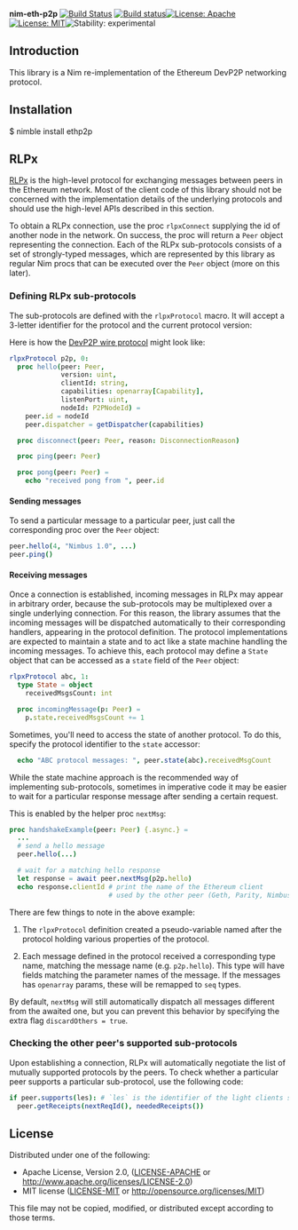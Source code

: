 **nim-eth-p2p** [![Build Status](https://travis-ci.org/status-im/nim-eth-p2p.svg?branch=master)](https://travis-ci.org/status-im/nim-eth-p2p) [![Build status](https://ci.appveyor.com/api/projects/status/i4txsa2pdyaahmn0/branch/master?svg=true)](https://ci.appveyor.com/project/cheatfate/nim-eth-p2p/branch/master)[![License: Apache](https://img.shields.io/badge/License-Apache%202.0-blue.svg)](https://opensource.org/licenses/Apache-2.0)[![License: MIT](https://img.shields.io/badge/License-MIT-blue.svg)](https://opensource.org/licenses/MIT)![Stability: experimental](https://img.shields.io/badge/stability-experimental-orange.svg)

## Introduction

This library is a Nim re-implementation of the Ethereum DevP2P networking protocol.

## Installation
$ nimble install ethp2p


## RLPx

[RLPx](https://github.com/ethereum/devp2p/blob/master/rlpx.md) is the
high-level protocol for exchanging messages between peers in the Ethereum
network. Most of the client code of this library should not be concerned
with the implementation details of the underlying protocols and should use
the high-level APIs described in this section.

To obtain a RLPx connection, use the proc `rlpxConnect` supplying the
id of another node in the network. On success, the proc will return a
`Peer` object representing the connection. Each of the RLPx sub-protocols
consists of a set of strongly-typed messages, which are represented by
this library as regular Nim procs that can be executed over the `Peer`
object (more on this later).

### Defining RLPx sub-protocols

The sub-protocols are defined with the `rlpxProtocol` macro. It will accept
a 3-letter identifier for the protocol and the current protocol version:

Here is how the [DevP2P wire protocol](https://github.com/ethereum/wiki/wiki/%C3%90%CE%9EVp2p-Wire-Protocol) might look like:

``` nim
rlpxProtocol p2p, 0:
  proc hello(peer: Peer,
             version: uint,
             clientId: string,
             capabilities: openarray[Capability],
             listenPort: uint,
             nodeId: P2PNodeId) =
    peer.id = nodeId
    peer.dispatcher = getDispatcher(capabilities)

  proc disconnect(peer: Peer, reason: DisconnectionReason)

  proc ping(peer: Peer)

  proc pong(peer: Peer) =
    echo "received pong from ", peer.id
```

#### Sending messages

To send a particular message to a particular peer, just call the
corresponding proc over the `Peer` object:

``` nim
peer.hello(4, "Nimbus 1.0", ...)
peer.ping()
```

#### Receiving messages

Once a connection is established, incoming messages in RLPx may appear in
arbitrary order, because the sub-protocols may be multiplexed over a single
underlying connection. For this reason, the library assumes that the incoming
messages will be dispatched automatically to their corresponding handlers,
appearing in the protocol definition. The protocol implementations are expected
to maintain a state and to act like a state machine handling the incoming messages.
To achieve this, each protocol may define a `State` object that can be accessed as
a `state` field of the `Peer` object:

``` nim
rlpxProtocol abc, 1:
  type State = object
    receivedMsgsCount: int

  proc incomingMessage(p: Peer) =
    p.state.receivedMsgsCount += 1

```

Sometimes, you'll need to access the state of another protocol. To do this,
specify the protocol identifier to the `state` accessor:

``` nim
  echo "ABC protocol messages: ", peer.state(abc).receivedMsgCount
```

While the state machine approach is the recommended way of implementing
sub-protocols, sometimes in imperative code it may be easier to wait for
a particular response message after sending a certain request.

This is enabled by the helper proc `nextMsg`:

``` nim
proc handshakeExample(peer: Peer) {.async.} =
  ...
  # send a hello message
  peer.hello(...)

  # wait for a matching hello response
  let response = await peer.nextMsg(p2p.hello)
  echo response.clientId # print the name of the Ethereum client
                         # used by the other peer (Geth, Parity, Nimbus, etc)
```

There are few things to note in the above example:

1. The `rlpxProtocol` definition created a pseudo-variable named after the
   protocol holding various properties of the protocol.

2. Each message defined in the protocol received a corresponding type name,
   matching the message name (e.g. `p2p.hello`). This type will have fields
   matching the parameter names of the message. If the messages has `openarray`
   params, these will be remapped to `seq` types.

By default, `nextMsg` will still automatically dispatch all messages different
from the awaited one, but you can prevent this behavior by specifying the extra
flag `discardOthers = true`.

### Checking the other peer's supported sub-protocols

Upon establishing a connection, RLPx will automatically negotiate the list of
mutually supported protocols by the peers. To check whether a particular peer
supports a particular sub-protocol, use the following code:

``` nim
if peer.supports(les): # `les` is the identifier of the light clients sub-protocol
  peer.getReceipts(nextReqId(), neededReceipts())

```

## License

Distributed under one of the following:

* Apache License, Version 2.0, ([LICENSE-APACHE](LICENSE-APACHE) or http://www.apache.org/licenses/LICENSE-2.0)
* MIT license ([LICENSE-MIT](LICENSE-MIT) or http://opensource.org/licenses/MIT)

This file may not be copied, modified, or distributed except according to those terms.
